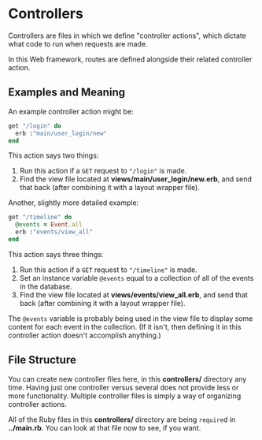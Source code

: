 # Controllers


Controllers are files in which we define "controller actions", which dictate what code to run when requests are made.

In this Web framework, routes are defined alongside their related controller action.

## Examples and Meaning

An example controller action might be:

```ruby
get "/login" do
  erb :"main/user_login/new"
end
```

This action says two things:

1. Run this action if a `GET` request to `"/login"` is made.
2. Find the view file located at **views/main/user_login/new.erb**, and send that back (after combining it with a layout wrapper file).

Another, slightly more detailed example:

```ruby
get "/timeline" do
  @events = Event.all
  erb :"events/view_all"
end
```
This action says three things:

1. Run this action if a `GET` request to `"/timeline"` is made.
2. Set an instance variable `@events` equal to a collection of all of the events in the database.
3. Find the view file located at **views/events/view_all.erb**, and send that back (after combining it with a layout wrapper file).

The `@events` variable is probably being used in the view file to display some content for each event in the collection. (If it isn't, then defining it in this controller action doesn't accomplish anything.)

## File Structure

You can create new controller files here, in this **controllers/** directory any time. Having just one controller versus several does not provide less or more functionality. Multiple controller files is simply a way of organizing controller actions.

All of the Ruby files in this **controllers/** directory are being `require`d in **../main.rb**. You can look at that file now to see, if you want.